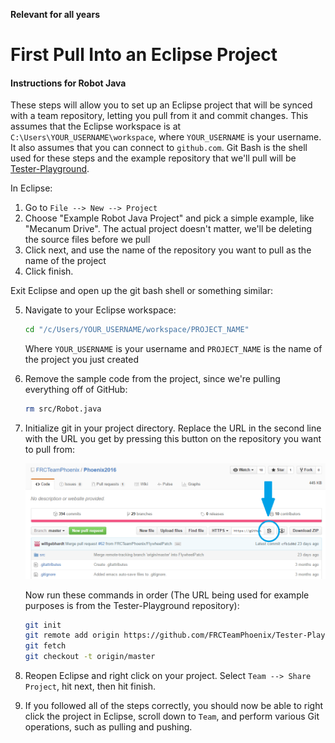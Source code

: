 **Relevant for all years**

# First Pull Into an Eclipse Project
#### Instructions for Robot Java

These steps will allow you to set up an Eclipse project that will be synced with a team repository, letting you pull from it and commit changes. This assumes that the Eclipse workspace is at `C:\Users\YOUR_USERNAME\workspace`, where `YOUR_USERNAME` is your username. It also assumes that you can connect to `github.com`. Git Bash is the shell used for these steps and the example repository that we'll pull will be [Tester-Playground](https://github.com/FRCTeamPhoenix/Tester-Playground).

In Eclipse:

1. Go to `File --> New --> Project`
2. Choose "Example Robot Java Project" and pick a simple example, like "Mecanum Drive". The actual project doesn't matter, we'll be deleting the source files before we pull
3. Click next, and use the name of the repository you want to pull as the name of the project
4. Click finish.

Exit Eclipse and open up the git bash shell or something similar:

5. Navigate to your Eclipse workspace:

    ```bash
    cd "/c/Users/YOUR_USERNAME/workspace/PROJECT_NAME"
    ```
    Where `YOUR_USERNAME` is your username and `PROJECT_NAME` is the name of the    project you just created

6. Remove the sample code from the project, since we're pulling everything off of GitHub:

    ```bash
    rm src/Robot.java
    ```
    
7. Initialize git in your project directory. Replace the URL in the second line with the URL you get by pressing this button on the repository you want to pull from:

    ![Screenshot of Copy to Clipboard Button](https://raw.githubusercontent.com/FRCTeamPhoenix/Documentation/master/images/copy-to-clipboard.PNG)
    
    Now run these commands in order (The URL being used for example purposes is from the Tester-Playground repository):
    
    ```bash
    git init
    git remote add origin https://github.com/FRCTeamPhoenix/Tester-Playground.git
    git fetch
    git checkout -t origin/master
    ```
    
8. Reopen Eclipse and right click on your project. Select `Team --> Share Project`, hit next, then hit finish.

9. If you followed all of the steps correctly, you should now be able to right click the project in Eclipse, scroll down to `Team`, and perform various Git operations, such as pulling and pushing.
